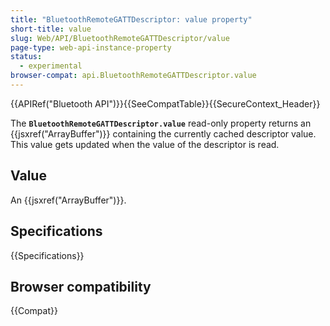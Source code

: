 ```yaml
---
title: "BluetoothRemoteGATTDescriptor: value property"
short-title: value
slug: Web/API/BluetoothRemoteGATTDescriptor/value
page-type: web-api-instance-property
status:
  - experimental
browser-compat: api.BluetoothRemoteGATTDescriptor.value
---
```


{{APIRef("Bluetooth API")}}{{SeeCompatTable}}{{SecureContext_Header}}

The **`BluetoothRemoteGATTDescriptor.value`**
read-only property returns an {{jsxref("ArrayBuffer")}} containing the currently cached
descriptor value. This value gets updated when the value of the descriptor is read.

## Value

An {{jsxref("ArrayBuffer")}}.

## Specifications

{{Specifications}}

## Browser compatibility

{{Compat}}
